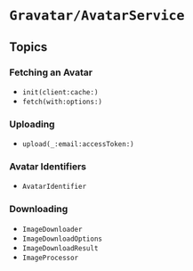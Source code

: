 # ``Gravatar/AvatarService``

## Topics

### Fetching an Avatar
- ``init(client:cache:)``
- ``fetch(with:options:)``

### Uploading
- ``upload(_:email:accessToken:)``

### Avatar Identifiers
- ``AvatarIdentifier``

### Downloading
- ``ImageDownloader``
- ``ImageDownloadOptions``
- ``ImageDownloadResult``
- ``ImageProcessor``

